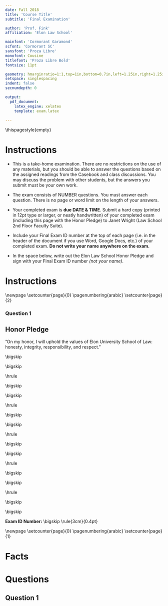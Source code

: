 ```yaml
---
date: Fall 2018
title: 'Course Title'
subtitle: 'Final Examination'

author: 'Prof. Fink'
affiliation: 'Elon Law School'

mainfont: 'Cormorant Garamond'
scfont: 'Cormorant SC'
sansfont: 'Proza Libre'
monofont: Cousine
titlefont: 'Proza Libre Bold'
fontsize: 11pt

geometry: hmarginratio=1:1,top=1in,bottom=0.7in,left=1.25in,right=1.25in
setspace: singlespacing
indent: false
secnumdepth: 0

output: 
  pdf_document:
    latex_engine: xelatex
    template: exam.latex
    
---
```


\thispagestyle{empty}

# Instructions 

- This is a take-home examination. There are no restrictions on the use of any  materials, but you should be able to answer the questions based on the assigned readings from the Casebook and class discussions. You may discuss the problem with other students, but the answers you submit must be your own work. 

- The exam consists of NUMBER questions. You must answer each question. There is no page or word limit on the length of your answers. 

- Your completed exam is **due DATE & TIME**. Submit a hard copy (printed in 12pt type or larger, or neatly handwritten) of your completed exam (including this page with the Honor Pledge) to Janet Wright (Law School 2nd Floor Faculty Suite). 

 - Include your Final Exam ID number at the top of each page (i.e. in the header of the document if you use Word, Google Docs, etc.) of your completed exam. **Do not write your name anywhere on the exam.**

- In the space below, write out the Elon Law School Honor Pledge and sign with your Final Exam ID number _(not your name)_. 


# Instructions 


\newpage
\setcounter{page}{0}
\pagenumbering{arabic}
\setcounter{page}{2}

### Question 1



## Honor Pledge

”On my honor, I will uphold the values of Elon University School of Law: honesty, integrity, responsibility, and respect.”

\bigskip

\bigskip

\hrule

\bigskip

\bigskip

\hrule

\bigskip

\bigskip

\hrule

\bigskip

\bigskip

\hrule

\bigskip

\bigskip

\hrule

\bigskip

\bigskip

**Exam ID Number:** \bigskip \rule{3cm}{0.4pt}

\newpage
\setcounter{page}{0}
\pagenumbering{arabic}
\setcounter{page}{1}

# Facts 

# Questions 

## Question 1 
